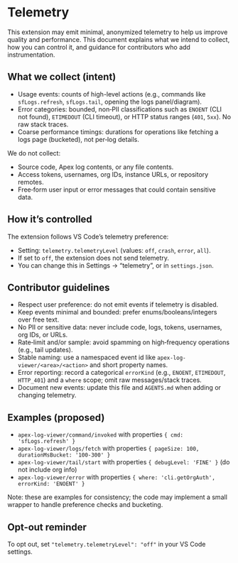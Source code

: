 # Telemetry

This extension may emit minimal, anonymized telemetry to help us improve quality and performance. This document explains what we intend to collect, how you can control it, and guidance for contributors who add instrumentation.

## What we collect (intent)

- Usage events: counts of high-level actions (e.g., commands like `sfLogs.refresh`, `sfLogs.tail`, opening the logs panel/diagram).
- Error categories: bounded, non‑PII classifications such as `ENOENT` (CLI not found), `ETIMEDOUT` (CLI timeout), or HTTP status ranges (`401`, `5xx`). No raw stack traces.
- Coarse performance timings: durations for operations like fetching a logs page (bucketed), not per‑log details.

We do not collect:
- Source code, Apex log contents, or any file contents.
- Access tokens, usernames, org IDs, instance URLs, or repository remotes.
- Free‑form user input or error messages that could contain sensitive data.

## How it’s controlled

The extension follows VS Code’s telemetry preference:

- Setting: `telemetry.telemetryLevel` (values: `off`, `crash`, `error`, `all`).
- If set to `off`, the extension does not send telemetry.
- You can change this in Settings → “telemetry”, or in `settings.json`.

## Contributor guidelines

- Respect user preference: do not emit events if telemetry is disabled.
- Keep events minimal and bounded: prefer enums/booleans/integers over free text.
- No PII or sensitive data: never include code, logs, tokens, usernames, org IDs, or URLs.
- Rate‑limit and/or sample: avoid spamming on high‑frequency operations (e.g., tail updates).
- Stable naming: use a namespaced event id like `apex-log-viewer/<area>/<action>` and short property names.
- Error reporting: record a categorical `errorKind` (e.g., `ENOENT`, `ETIMEDOUT`, `HTTP_401`) and a `where` scope; omit raw messages/stack traces.
- Document new events: update this file and `AGENTS.md` when adding or changing telemetry.

## Examples (proposed)

- `apex-log-viewer/command/invoked` with properties `{ cmd: 'sfLogs.refresh' }`
- `apex-log-viewer/logs/fetch` with properties `{ pageSize: 100, durationMsBucket: '100-300' }`
- `apex-log-viewer/tail/start` with properties `{ debugLevel: 'FINE' }` (do not include org info)
- `apex-log-viewer/error` with properties `{ where: 'cli.getOrgAuth', errorKind: 'ENOENT' }`

Note: these are examples for consistency; the code may implement a small wrapper to handle preference checks and bucketing.

## Opt‑out reminder

To opt out, set `"telemetry.telemetryLevel": "off"` in your VS Code settings.

